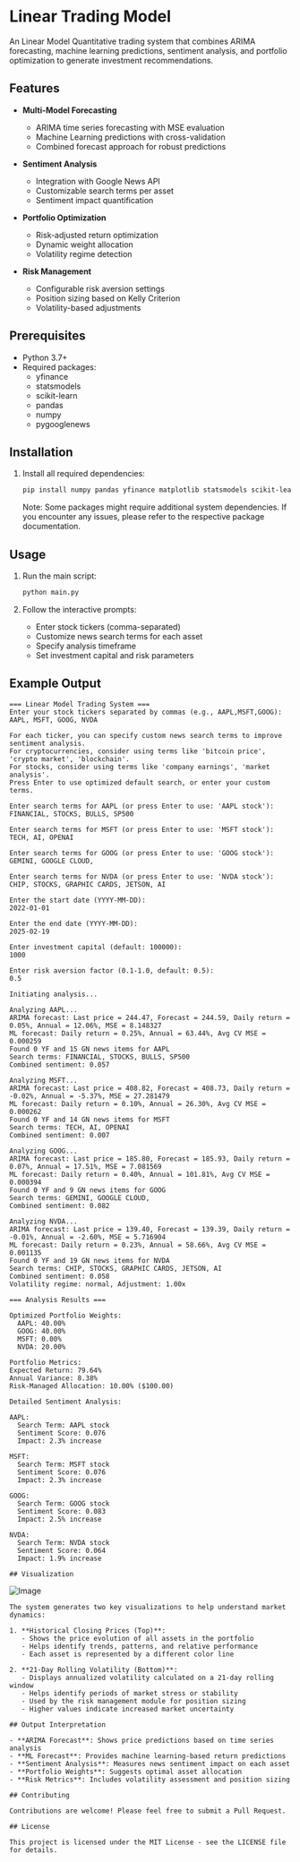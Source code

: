 # Linear Trading Model

An Linear Model Quantitative trading system that combines ARIMA forecasting, machine learning predictions, sentiment analysis, and portfolio optimization to generate investment recommendations.

## Features

- **Multi-Model Forecasting**
  - ARIMA time series forecasting with MSE evaluation
  - Machine Learning predictions with cross-validation
  - Combined forecast approach for robust predictions

- **Sentiment Analysis**
  - Integration with Google News API
  - Customizable search terms per asset
  - Sentiment impact quantification

- **Portfolio Optimization**
  - Risk-adjusted return optimization
  - Dynamic weight allocation
  - Volatility regime detection

- **Risk Management**
  - Configurable risk aversion settings
  - Position sizing based on Kelly Criterion
  - Volatility-based adjustments

## Prerequisites

- Python 3.7+
- Required packages:
  - yfinance
  - statsmodels
  - scikit-learn
  - pandas
  - numpy
  - pygooglenews

## Installation

1. Install all required dependencies:
   ```bash
   pip install numpy pandas yfinance matplotlib statsmodels scikit-learn cvxpy textblob pygooglenews --upgrade
   ```

   Note: Some packages might require additional system dependencies. If you encounter any issues, please refer to the respective package documentation.

## Usage

1. Run the main script:
   ```bash
   python main.py
   ```

2. Follow the interactive prompts:
   - Enter stock tickers (comma-separated)
   - Customize news search terms for each asset
   - Specify analysis timeframe
   - Set investment capital and risk parameters

## Example Output

```
=== Linear Model Trading System ===
Enter your stock tickers separated by commas (e.g., AAPL,MSFT,GOOG):
AAPL, MSFT, GOOG, NVDA      

For each ticker, you can specify custom news search terms to improve sentiment analysis.
For cryptocurrencies, consider using terms like 'bitcoin price', 'crypto market', 'blockchain'.
For stocks, consider using terms like 'company earnings', 'market analysis'.
Press Enter to use optimized default search, or enter your custom terms.

Enter search terms for AAPL (or press Enter to use: 'AAPL stock'):
FINANCIAL, STOCKS, BULLS, SP500

Enter search terms for MSFT (or press Enter to use: 'MSFT stock'):
TECH, AI, OPENAI

Enter search terms for GOOG (or press Enter to use: 'GOOG stock'):
GEMINI, GOOGLE CLOUD, 

Enter search terms for NVDA (or press Enter to use: 'NVDA stock'):
CHIP, STOCKS, GRAPHIC CARDS, JETSON, AI

Enter the start date (YYYY-MM-DD):
2022-01-01

Enter the end date (YYYY-MM-DD):
2025-02-19

Enter investment capital (default: 100000):
1000

Enter risk aversion factor (0.1-1.0, default: 0.5):
0.5

Initiating analysis...

Analyzing AAPL...
ARIMA forecast: Last price = 244.47, Forecast = 244.59, Daily return = 0.05%, Annual = 12.06%, MSE = 8.148327
ML forecast: Daily return = 0.25%, Annual = 63.44%, Avg CV MSE = 0.000259
Found 0 YF and 15 GN news items for AAPL
Search terms: FINANCIAL, STOCKS, BULLS, SP500
Combined sentiment: 0.057

Analyzing MSFT...
ARIMA forecast: Last price = 408.82, Forecast = 408.73, Daily return = -0.02%, Annual = -5.37%, MSE = 27.281479
ML forecast: Daily return = 0.10%, Annual = 26.30%, Avg CV MSE = 0.000262
Found 0 YF and 14 GN news items for MSFT
Search terms: TECH, AI, OPENAI
Combined sentiment: 0.007

Analyzing GOOG...
ARIMA forecast: Last price = 185.80, Forecast = 185.93, Daily return = 0.07%, Annual = 17.51%, MSE = 7.081569
ML forecast: Daily return = 0.40%, Annual = 101.81%, Avg CV MSE = 0.000394
Found 0 YF and 9 GN news items for GOOG
Search terms: GEMINI, GOOGLE CLOUD, 
Combined sentiment: 0.082

Analyzing NVDA...
ARIMA forecast: Last price = 139.40, Forecast = 139.39, Daily return = -0.01%, Annual = -2.60%, MSE = 5.716904
ML forecast: Daily return = 0.23%, Annual = 58.66%, Avg CV MSE = 0.001135
Found 0 YF and 19 GN news items for NVDA
Search terms: CHIP, STOCKS, GRAPHIC CARDS, JETSON, AI
Combined sentiment: 0.058
Volatility regime: normal, Adjustment: 1.00x

=== Analysis Results ===

Optimized Portfolio Weights:
  AAPL: 40.00%
  GOOG: 40.00%
  MSFT: 0.00%
  NVDA: 20.00%

Portfolio Metrics:
Expected Return: 79.64%
Annual Variance: 8.38%
Risk-Managed Allocation: 10.00% ($100.00)

Detailed Sentiment Analysis:

AAPL:
  Search Term: AAPL stock
  Sentiment Score: 0.076
  Impact: 2.3% increase

MSFT:
  Search Term: MSFT stock
  Sentiment Score: 0.076
  Impact: 2.3% increase

GOOG:
  Search Term: GOOG stock
  Sentiment Score: 0.083
  Impact: 2.5% increase

NVDA:
  Search Term: NVDA stock
  Sentiment Score: 0.064
  Impact: 1.9% increase

## Visualization
```
![Image](https://github.com/user-attachments/assets/6e207636-f2a8-4d00-a516-24051f3185d9)

```
The system generates two key visualizations to help understand market dynamics:

1. **Historical Closing Prices (Top)**:
   - Shows the price evolution of all assets in the portfolio
   - Helps identify trends, patterns, and relative performance
   - Each asset is represented by a different color line

2. **21-Day Rolling Volatility (Bottom)**:
   - Displays annualized volatility calculated on a 21-day rolling window
   - Helps identify periods of market stress or stability
   - Used by the risk management module for position sizing
   - Higher values indicate increased market uncertainty

## Output Interpretation

- **ARIMA Forecast**: Shows price predictions based on time series analysis
- **ML Forecast**: Provides machine learning-based return predictions
- **Sentiment Analysis**: Measures news sentiment impact on each asset
- **Portfolio Weights**: Suggests optimal asset allocation
- **Risk Metrics**: Includes volatility assessment and position sizing

## Contributing

Contributions are welcome! Please feel free to submit a Pull Request.

## License

This project is licensed under the MIT License - see the LICENSE file for details.
